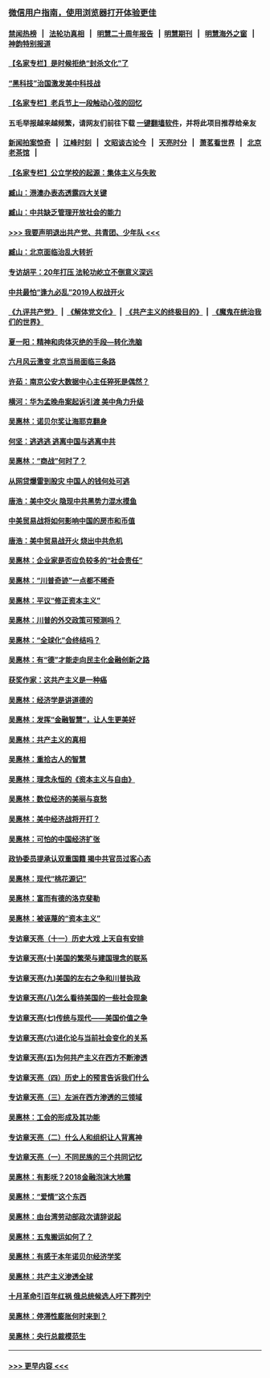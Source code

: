 ### [微信用户指南，使用浏览器打开体验更佳](https://github.com/gfw-breaker/banned-news1/blob/master/indexes/wechat-guide.md?t=0)
#### [禁闻热榜](热点新闻.md?t=0)  &nbsp;&nbsp;|&nbsp;&nbsp; [法轮功真相](https://github.com/gfw-breaker/truth/blob/master/README.md?t=0) &nbsp;&nbsp;|&nbsp;&nbsp; [明慧二十周年报告](https://github.com/gfw-breaker/mh-reports/blob/master/README.md?t=0) &nbsp;&nbsp;|&nbsp;&nbsp;[明慧期刊](https://github.com/gfw-breaker/mh-qikan) &nbsp;&nbsp;|&nbsp;&nbsp; [明慧海外之窗](https://github.com/gfw-breaker/mh-news/blob/master/README.md?t=0) &nbsp;&nbsp;|&nbsp;&nbsp; [神韵特别报道](https://github.com/gfw-breaker/mh-news/blob/master/shenyun.md?t=0)
#### [【名家专栏】是时候拒绝“封杀文化”了](../pages/nsc423/n11814093.md?t=02131102) 
#### [“黑科技”治国激发美中科技战](../pages/nsc423/n11638056.md?t=02131102) 
#### [【名家专栏】老兵节上一段触动心弦的回忆](../pages/nsc423/n11646016.md?t=02131102) 
#### 五毛举报越来越频繁，请网友们前往下载 [一键翻墙软件](https://github.com/gfw-breaker/ssr-accounts)，并将此项目推荐给亲友
#### [新闻拍案惊奇](https://github.com/gfw-breaker/banned-news1/blob/master/pages/link4.md) &nbsp;&nbsp;|&nbsp;&nbsp; [江峰时刻](https://github.com/gfw-breaker/banned-news1/blob/master/pages/link4.md) &nbsp;&nbsp;|&nbsp;&nbsp; [文昭谈古论今](https://github.com/gfw-breaker/banned-news1/blob/master/pages/link4.md) &nbsp;&nbsp;|&nbsp;&nbsp; [天亮时分](https://github.com/gfw-breaker/banned-news1/blob/master/pages/link4.md) &nbsp;&nbsp;|&nbsp;&nbsp; [萧茗看世界](https://github.com/gfw-breaker/banned-news1/blob/master/pages/link4.md) &nbsp;&nbsp;|&nbsp;&nbsp; [北京老茶馆](https://github.com/gfw-breaker/banned-news1/blob/master/pages/link4.md) &nbsp;&nbsp;|&nbsp;&nbsp; 
#### [【名家专栏】公立学校的起源：集体主义与失败](../pages/nsc423/n11601833.md?t=02131102) 
#### [臧山：港澳办表态透露四大关键](../pages/nsc423/n11421628.md?t=02131102) 
#### [臧山：中共缺乏管理开放社会的能力](../pages/nsc423/n11407457.md?t=02131102) 
#### [>>> 我要声明退出共产党、共青团、少年队 <<<](https://github.com/begood0513/goodnews/blob/master/quit/letter.md) 
#### [臧山：北京面临治乱大转折](../pages/nsc423/n11406895.md?t=02131102) 
#### [专访胡平：20年打压 法轮功屹立不倒意义深远](../pages/nsc423/n11398800.md?t=02131102) 
#### [中共最怕“逢九必乱”2019人权战开火](../pages/nsc423/n11385248.md?t=02131102) 
#### [《九评共产党》](https://github.com/begood0513/9ping.md/blob/master/README.md) &nbsp;|&nbsp; [《解体党文化》](../../../../jtdwh.md/blob/master/README.md)  &nbsp;|&nbsp; [《共产主义的终极目的》](../../../../gczydzjmd.md/blob/master/README.md) &nbsp;|&nbsp; [《魔鬼在统治我们的世界》](../../../../mgztzwmdsj.md/blob/master/README.md) 
#### [夏一阳：精神和肉体灭绝的手段—转化洗脑](../pages/nsc423/n11368250.md?t=02131102) 
#### [六月风云激变 北京当局面临三条路](../pages/nsc423/n11313668.md?t=02131102) 
#### [许茹：南京公安大数据中心主任猝死是偶然？](../pages/nsc423/n11064744.md?t=02131102) 
#### [横河：华为孟晚舟案起诉引渡 美中角力升级](../pages/nsc423/n11027230.md?t=02131102) 
#### [吴惠林：诺贝尔奖让海耶克翻身](../pages/nsc423/n10890049.md?t=02131102) 
#### [何坚：逃逃逃 逃离中国与逃离中共](../pages/nsc423/n10592891.md?t=02131102) 
#### [吴惠林：“商战”何时了？](../pages/nsc423/n10573558.md?t=02131102) 
#### [从网贷爆雷到股灾 中国人的钱何处可逃](../pages/nsc423/n10572800.md?t=02131102) 
#### [唐浩：美中交火 隐现中共黑势力混水摸鱼](../pages/nsc423/n10544040.md?t=02131102) 
#### [中美贸易战将如何影响中国的房市和币值](../pages/nsc423/n10543697.md?t=02131102) 
#### [唐浩：美中贸易战开火 烧出中共危机](../pages/nsc423/n10540126.md?t=02131102) 
#### [吴惠林：企业家是否应负较多的“社会责任”](../pages/nsc423/n10535022.md?t=02131102) 
#### [吴惠林：“川普奇迹”一点都不稀奇](../pages/nsc423/n10512808.md?t=02131102) 
#### [吴惠林：平议“修正资本主义”](../pages/nsc423/n10495724.md?t=02131102) 
#### [吴惠林：川普的外交政策可预测吗？](../pages/nsc423/n10462387.md?t=02131102) 
#### [吴惠林：“全球化”会终结吗？](../pages/nsc423/n10452838.md?t=02131102) 
#### [吴惠林：有“德”才能走向民主化金融创新之路](../pages/nsc423/n10432292.md?t=02131102) 
#### [获奖作家：这共产主义是一种癌](../pages/nsc423/n10431541.md?t=02131102) 
#### [吴惠林：经济学是讲道德的](../pages/nsc423/n10398014.md?t=02131102) 
#### [吴惠林：发挥“金融智慧”，让人生更美好](../pages/nsc423/n10375019.md?t=02131102) 
#### [吴惠林：共产主义的真相](../pages/nsc423/n10351394.md?t=02131102) 
#### [吴惠林：重拾古人的智慧](../pages/nsc423/n10337691.md?t=02131102) 
#### [吴惠林：理念永恒的《资本主义与自由》](../pages/nsc423/n10316274.md?t=02131102) 
#### [吴惠林：数位经济的美丽与哀愁](../pages/nsc423/n10292946.md?t=02131102) 
#### [吴惠林：美中经济战将开打？](../pages/nsc423/n10258825.md?t=02131102) 
#### [吴惠林：可怕的中国经济扩张](../pages/nsc423/n10219147.md?t=02131102) 
#### [政协委员提承认双重国籍 揭中共官员过客心态](../pages/nsc423/n10208809.md?t=02131102) 
#### [吴惠林：现代“桃花源记”](../pages/nsc423/n10185234.md?t=02131102) 
#### [吴惠林：富而有德的洛克斐勒](../pages/nsc423/n10142264.md?t=02131102) 
#### [吴惠林：被诬蔑的“资本主义”](../pages/nsc423/n10124816.md?t=02131102) 
#### [专访章天亮（十一）历史大戏 上天自有安排](../pages/nsc423/n10094905.md?t=02131102) 
#### [专访章天亮(十)美国的繁荣与建国理念的联系](../pages/nsc423/n10094899.md?t=02131102) 
#### [专访章天亮(九)美国的左右之争和川普执政](../pages/nsc423/n10094889.md?t=02131102) 
#### [专访章天亮(八)怎么看待美国的一些社会现象](../pages/nsc423/n10094857.md?t=02131102) 
#### [专访章天亮(七)传统与现代——美国价值之争](../pages/nsc423/n10093140.md?t=02131102) 
#### [专访章天亮(六)进化论与当前社会变化的关系](../pages/nsc423/n10092036.md?t=02131102) 
#### [专访章天亮(五)为何共产主义在西方不断渗透](../pages/nsc423/n10083620.md?t=02131102) 
#### [专访章天亮（四）历史上的预言告诉我们什么](../pages/nsc423/n10083606.md?t=02131102) 
#### [专访章天亮（三）左派在西方渗透的三领域](../pages/nsc423/n10081115.md?t=02131102) 
#### [吴惠林：工会的形成及其功能](../pages/nsc423/n10080633.md?t=02131102) 
#### [专访章天亮（二）什么人和组织让人背离神](../pages/nsc423/n10076637.md?t=02131102) 
#### [专访章天亮（一）不同民族的三个共同记忆](../pages/nsc423/n10074188.md?t=02131102) 
#### [吴惠林：有影呒？2018金融泡沫大地震](../pages/nsc423/n10040534.md?t=02131102) 
#### [吴惠林：“爱情”这个东西](../pages/nsc423/n10019423.md?t=02131102) 
#### [吴惠林：由台湾劳动部政次请辞说起](../pages/nsc423/n9979679.md?t=02131102) 
#### [吴惠林：五鬼搬运如何了？](../pages/nsc423/n9925338.md?t=02131102) 
#### [吴惠林：有感于本年诺贝尔经济学奖](../pages/nsc423/n9871883.md?t=02131102) 
#### [吴惠林：共产主义渗透全球](../pages/nsc423/n9812748.md?t=02131102) 
#### [十月革命引百年红祸 俄总统候选人吁下葬列宁](../pages/nsc423/n9810182.md?t=02131102) 
#### [吴惠林：停滞性膨胀何时来到？](../pages/nsc423/n9764136.md?t=02131102) 
#### [吴惠林：央行总裁模范生](../pages/nsc423/n9728134.md?t=02131102) 

----
#### [ >>> 更早内容 <<< ](../indexes/nsc423-earlier.md)

